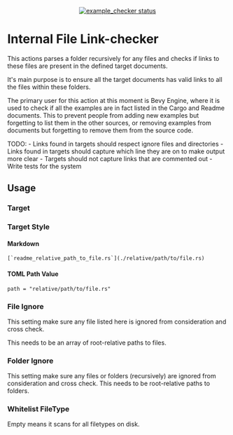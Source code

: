 <p align="center">
  <a href="https://github.com/Weibye/example_checker/actions"><img alt="example_checker status" src="https://github.com/Weibye/example_checker/workflows/build-test/badge.svg"></a>
</p>

# Internal File Link-checker

This actions parses a folder recursively for any files and checks if links to these files are present in the defined target documents.

It's main purpose is to ensure all the target documents has valid links to all the files within these folders.

The primary user for this action at this moment is Bevy Engine, where it is used to check if all the examples are in fact listed in the Cargo and Readme documents. This to prevent people from adding new examples but forgetting to list them in the other sources, or removing examples from documents but forgetting to remove them from the source code.

TODO:
    - Links found in targets should respect ignore files and directories
    - Links found in targets should capture which line they are on to make output more clear
    - Targets should not capture links that are commented out
    - Write tests for the system
## Usage




### Target

### Target Style
#### Markdown
```[`readme_relative_path_to_file.rs`](./relative/path/to/file.rs)```
#### TOML Path Value
`path = "relative/path/to/file.rs"`

### File Ignore

This setting make sure any file listed here is ignored from consideration and cross check. 

This needs to be an array of root-relative paths to files.


### Folder Ignore
This setting make sure any files or folders (recursively) are ignored from consideration and cross check.
This needs to be root-relative paths to folders.
### Whitelist FileType

Empty means it scans for all filetypes on disk. 

    

